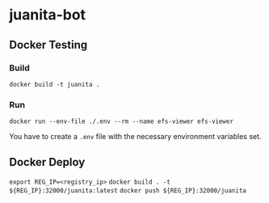 # juanita-bot

## Docker Testing

### Build

`docker build -t juanita .`

### Run

`docker run --env-file ./.env --rm --name efs-viewer efs-viewer`

You have to create a `.env` file with the necessary environment variables set.

## Docker Deploy

`export REG_IP=<registry_ip>`
`docker build . -t ${REG_IP}:32000/juanita:latest`
`docker push ${REG_IP}:32000/juanita`
